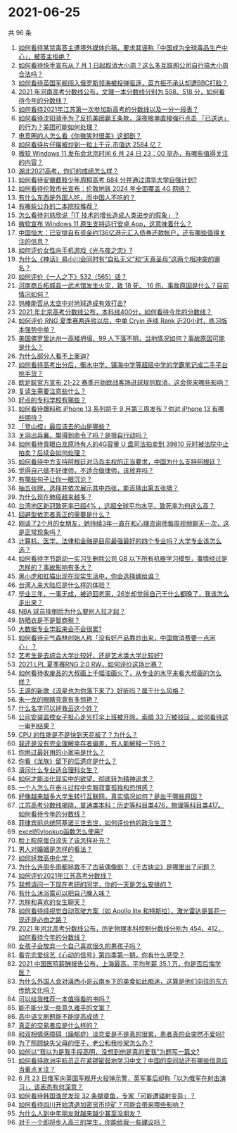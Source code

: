 # 2021-06-25

共 96 条

<!-- BEGIN -->
<!-- 最后更新时间 Fri Jun 25 2021 11:01:37 GMT+0800 (China Standard Time) -->

1. [如何看待某禁毒答主遭境外媒体约稿，要求其诬称「中国成为全球毒品生产中心」，被答主拒绝？](https://www.zhihu.com/question/466660263)
2. [如何看待快手宣布从 7 月 1
   日起取消大小周？这么多互联网公司自行搞大小周合法吗？](https://www.zhihu.com/question/467143015)
3. [如何看待英国军舰闯入俄罗斯领海被投弹驱逐，英方拒不承认却遭BBC打脸？](https://www.zhihu.com/question/466996777)
4. [2021 年河南高考分数线公布，文理一本分数线分别为 558、518
   分，如何看待今年的分数线？](https://www.zhihu.com/question/466845813)
5. [如何看待2021年江苏第一次参加新高考的分数线以及一分一段表？](https://www.zhihu.com/question/467063713)
6. [如何看待沈阳骑手为了反抗美团霸王条款，深夜接单直接强行点击
   「已送达」的行为？美团可能如何处理？](https://www.zhihu.com/question/465982752)
7. [电竞圈的人怎么看《你微笑时很美》这部剧？](https://www.zhihu.com/question/466744188)
8. [如何看待片仔癀被炒到一粒上千元,市值达 2584 亿？](https://www.zhihu.com/question/466984445)
9. [微软 Windows 11 发布会北京时间 6 月 24 日 23：00
   举办，有哪些值得关注的内容？](https://www.zhihu.com/question/466505839)
10. [湖北2021高考，你们的成绩怎么样？](https://www.zhihu.com/question/467256171)
11. [如何看待安徽截肢少年周桐高考 684 分并通过清华大学自强计划?](https://www.zhihu.com/question/466893194)
12. [如何看待伦敦市长宣布：伦敦地铁 2024 年全面覆盖 4G
    网络？](https://www.zhihu.com/question/466979963)
13. [有什么东西是外国人吃，而中国人不吃的？](https://www.zhihu.com/question/314472784)
14. [有哪些公办的二本院校推荐？](https://www.zhihu.com/question/407123693)
15. [怎么看待刘慈欣说「IT 技术的增长造成人类进步的假象」？](https://www.zhihu.com/question/26895899)
16. [微软宣布 Windows 11 原生支持运行安卓
    App，这意味着什么？](https://www.zhihu.com/question/467245680)
17. [中国恒大：已安排自有资金约136亿港元汇入债券还款帐户，还有哪些值得关注的信息？](https://www.zhihu.com/question/467036379)
18. [如何评价女性向手机游戏《光与夜之恋》?](https://www.zhihu.com/question/464964538)
19. [为什么《神话》易小川会同时有“自私无义”和“天真圣母”这两个相冲突的罪名？](https://www.zhihu.com/question/465013423)
20. [如何评价《一人之下》532（565）话？](https://www.zhihu.com/question/466970964)
21. [河南商丘柘城县一武术馆发生火灾，致 18 死、 16
    伤，事故原因是什么？目前情况如何？](https://www.zhihu.com/question/467314141)
22. [钨棒能否从太空中对地球造成有效打击?](https://www.zhihu.com/question/435706105)
23. [2021
    年北京高考分数线公布，本科线400分，如何看待今年的分数线？](https://www.zhihu.com/question/466845744)
24. [如何评价 RNG 夏季赛两连败以后，中单 Cryin 连续 Rank
    近20小时，练习版本强势中单？](https://www.zhihu.com/question/466513563)
25. [美国佛罗里达州一高楼坍塌，99
    人下落不明，当地情况如何？事故原因可能是什么？](https://www.zhihu.com/question/467303333)
26. [为什么部分人看不上奥迪?](https://www.zhihu.com/question/465387085)
27. [如何看待高考出分后，衡水中学、镇海中学等超级中学的学霸笔记成二手平台抢手货？](https://www.zhihu.com/question/467025412)
28. [欧足联官方宣布 21-22
    赛季开始欧战客场进球规则取消，这会带来哪些影响？](https://www.zhihu.com/question/467193989)
29. [复读生需要注意些什么？](https://www.zhihu.com/question/406773709)
30. [好点的专科学校有哪些？](https://www.zhihu.com/question/371893205)
31. [如何看待爆料称 iPhone 13 系列将于 9 月第三周发布？你对 iPhone 13
    有哪些期待？](https://www.zhihu.com/question/466720248)
32. [「登山控」最应该去的山是哪些？](https://www.zhihu.com/question/466789190)
33. [关羽出兵襄、樊得到命令了吗？是擅自行动吗？](https://www.zhihu.com/question/466186825)
34. [如何看待青眼白龙原持有人的4G容量 U 盘司法拍卖到 39810
    元时被法院中止拍卖？后续会如何处理？](https://www.zhihu.com/question/466488978)
35. [如何看待中方支持阿根廷对马岛主权的正当要求，中国为什么支持阿根廷？](https://www.zhihu.com/question/467311565)
36. [觉得自己做不好律师，不适合做律师，该放弃吗？](https://www.zhihu.com/question/466928615)
37. [有哪些句子让你一眼沉沦？](https://www.zhihu.com/question/423369480)
38. [抽五张牌，选择并依次展示其中四张，能否猜出第五张牌？](https://www.zhihu.com/question/460518784)
39. [为什么现在肺癌越来越多？](https://www.zhihu.com/question/454025025)
40. [台湾地区新冠致死率已超4%
    ，远超全球平均水平，致死率为何这么高？](https://www.zhihu.com/question/466839287)
41. [回避型依恋者真正的需要是什么？](https://www.zhihu.com/question/436686713)
42. [刚谈了2个月的女朋友，她持续3年一直在和心理咨询师每周视频聊天一次，这是正常现象吗？](https://www.zhihu.com/question/466758235)
43. [计算机、医学、法律和金融是目前最强最好的四个专业吗？大学专业该怎么选？](https://www.zhihu.com/question/458947942)
44. [如何看待字节跳动一实习生删除公司 GB
    以下所有机器学习模型，事情经过是怎样的？事故影响有多大？](https://www.zhihu.com/question/466656197)
45. [黑小虎和虹猫出现在现实生活中，你会选择嫁给谁？](https://www.zhihu.com/question/403110937)
46. [台湾人来大陆后是什么样的体验？](https://www.zhihu.com/question/403879552)
47. [毕业三年，一事无成，被迫回老家，26岁却觉得自己干什么都晚了，我该怎么走出来？](https://www.zhihu.com/question/302335564)
48. [NBA 球员摔倒后为什么要别人拉才起？](https://www.zhihu.com/question/20245636)
49. [防晒衣是不是智商税？](https://www.zhihu.com/question/398086368)
50. [大数据专业学起来会不会很累?](https://www.zhihu.com/question/436625127)
51. [如何看待元气森林创始人称「没有好产品靠炒出来，中国做消费要一点闲心」？](https://www.zhihu.com/question/467016021)
52. [艺考生是去综合大学比较好，还是艺术类大学比较好?](https://www.zhihu.com/question/401813153)
53. [2021 LPL 夏季赛RNG 2:0 RW，如何评价这场比赛？](https://www.zhihu.com/question/467100639)
54. [如何看待收废品的大叔画上千幅油画火了，从专业的水平来看大叔画的怎么样？](https://www.zhihu.com/question/466839329)
55. [王源的新歌《流星也为你落下来了》好听吗？属于什么风格？](https://www.zhihu.com/question/465486549)
56. [朱一龙的眼睛究竟有多惊艳？](https://www.zhihu.com/question/288618450)
57. [什么名字可以拯救云这个姓？](https://www.zhihu.com/question/374976506)
58. [公司安装监控女子担心走光打伞上班被开除，索赔 33 万被驳回
    ，如何看待这一审判结果？](https://www.zhihu.com/question/466782388)
59. [CPU 的性能是不是快到天花板了？为什么？](https://www.zhihu.com/question/376567574)
60. [我还是没有完全理解幸存者偏差，有人能解释一下吗？](https://www.zhihu.com/question/466663677)
61. [你用过最好用的小家电是什么？](https://www.zhihu.com/question/455984065)
62. [你看《龙族》留下的后遗症是什么？](https://www.zhihu.com/question/423464810)
63. [请问什么专业适合理科女生？](https://www.zhihu.com/question/453285867)
64. [如何才能淡化现实中的欲望，彻底转为精神追求？](https://www.zhihu.com/question/462735317)
65. [一个人怎么在奋斗过程中克服寂寞孤独和恐惧感？](https://www.zhihu.com/question/21787084)
66. [好像越来越多大学生转行互联网，真实情况如何？是出于哪些原因？](https://www.zhihu.com/question/459260995)
67. [江苏高考分数线揭晓，普通类本科：历史等科目类476，物理等科目类417。如何看待今年的分数线？](https://www.zhihu.com/question/467115094)
68. [菲律宾前总统阿基诺三世去世，如何评价他的政治生涯？](https://www.zhihu.com/question/467004815)
69. [excel的vlookup函数怎么使用?](https://www.zhihu.com/question/29178585)
70. [脸上胶原蛋白流失了该怎样补充？](https://www.zhihu.com/question/325891357)
71. [男人对婚姻是怎样的看法？](https://www.zhihu.com/question/457019241)
72. [如何拯救高中化学？](https://www.zhihu.com/question/283418172)
73. [为什么连周冬雨都拯救不了古装偶像剧？《千古玦尘》是哪里出了问题？](https://www.zhihu.com/question/465674599)
74. [如何评价2021年江苏高考分数线？](https://www.zhihu.com/question/467116422)
75. [我想请问一下现在考研的同学，你的一天是怎么安排的？](https://www.zhihu.com/question/410450910)
76. [有什么沐浴露可以把自己腌入味？](https://www.zhihu.com/question/48929487)
77. [怎样和喜欢的女生聊天？](https://www.zhihu.com/question/269469147)
78. [如何看待纯视觉自动驾驶方案（如 Apollo lite
    和特斯拉），激光雷达是昙花一现还是必由之路？](https://www.zhihu.com/question/466297901)
79. [2021 年河北高考分数线公布，历史物理本科控制分数线分别为
    454、412，如何看待今年的分数线？](https://www.zhihu.com/question/466845912)
80. [女孩子会放弃一个自己喜欢很久的男孩子吗？](https://www.zhihu.com/question/464730953)
81. [看完恋爱综艺《心动的信号》第四季第一期，你有什么感受？](https://www.zhihu.com/question/466811742)
82. [2021 中国医院薪酬报告公布，上海最高，平均年薪 35.1
    万，你是否后悔学医？](https://www.zhihu.com/question/466745043)
83. [为什么外国人会对滇西小哥云南乡下的美食如此痴迷，这算是他们向往的东方传统文化吗？](https://www.zhihu.com/question/466627104)
84. [可以给我推荐一本值得看的书吗？](https://www.zhihu.com/question/462477409)
85. [能不能分享一些意久难平的文案？](https://www.zhihu.com/question/461769273)
86. [高中语文刷题能不能提高成绩？](https://www.zhihu.com/question/37301560)
87. [真正的交易者应是什么样的？](https://www.zhihu.com/question/466421913)
88. [和双相情感障碍（躁郁症）谈恋爱是不是真的很累，患者真的会突然不爱吗?](https://www.zhihu.com/question/270408098)
89. [为了照顾缺失父母的侄子，老公和我吵架怎么办？](https://www.zhihu.com/question/466965270)
90. [如何以“我以为是我手段高明，没想到他是真的爱我”为题写一篇文?](https://www.zhihu.com/question/466644698)
91. [如何看待欧洲宇航员正在紧锣密鼓地学习中文？中国的空间站还有哪些信息应当重点关注？](https://www.zhihu.com/question/466521697)
92. [6 月 23
    日俄军向英国军舰开火投弹示警，英军事后却称「以为俄军在射击演习」，该表态有何深意？](https://www.zhihu.com/question/466882658)
93. [如何看待韩国渔民发现 32 条腿章鱼，专家「可能遭辐射变异」？](https://www.zhihu.com/question/466878537)
94. [如何看待四川开始清退加密货币挖矿？可能会带来哪些影响？](https://www.zhihu.com/question/466079044)
95. [为什么人到中年朋友就越来越少甚至没朋友？](https://www.zhihu.com/question/365256729)
96. [对于一个即将步入高三的学生，你能给我一些建议吗？](https://www.zhihu.com/question/463306680)

<!-- END -->
